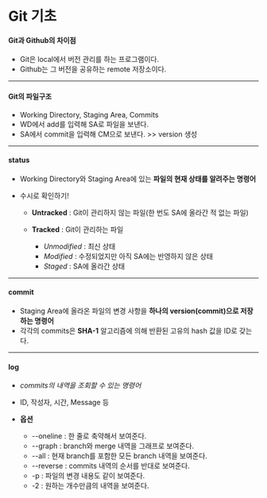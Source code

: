 # Git 기초



#### Git과 Github의 차이점

- Git은 local에서 버전 관리를 하는 프로그램이다.
- Github는 그 버전을 공유하는 remote 저장소이다.



---



#### Git의 파일구조

- Working Directory, Staging Area, Commits
- WD에서 add를 입력해 SA로 파일을 보낸다.
- SA에서 commit을 입력해 CM으로 보낸다. >> version 생성



---



#### status

- Working Directory와 Staging Area에 있는 **파일의 현재 상태를 알려주는 명령어**

- 수시로 확인하기!

  - **Untracked** : Git이 관리하지 않는 파일(한 번도 SA에 올라간 적 없는 파일)

  - **Tracked** : Git이 관리하는 파일

    - *Unmodified* : 최신 상태
    - *Modified* : 수정되었지만 아직 SA에는 반영하지 않은 상태
    - *Staged* : SA에 올라간 상태

    

---



#### commit

- Staging Area에 올라온 파일의 변경 사항을 **하나의 version(commit)으로 저장하는 명령어**
- 각각의 commits은 **SHA-1** 알고리즘에 의해 반환된 고유의 hash 값을 ID로 갖는다.



---



#### log

- *commits의 내역을 조회할 수 있는 명령어*
- ID, 작성자, 시간, Message 등
- **옵션**

  - --oneline : 한 줄로 축약해서 보여준다.
  - --graph : branch와 merge 내역을 그래프로 보여준다.
  - --all : 현재 branch를 포함한 모든 branch 내역을 보여준다.
  - --reverse : commits 내역의 순서를 반대로 보여준다.
  - -p : 파일의 변경 내용도 같이 보여준다.
  - -2 : 원하는 개수만큼의 내역을 보여준다.
